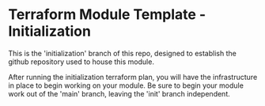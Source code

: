 # Terraform Module Template - Initialization

This is the 'initialization' branch of this repo, designed to establish the github repository
used to house this module.

After running the initialization terraform plan, you will have the infrastructure in place to begin working
on your module.  Be sure to begin your module work out of the 'main' branch, leaving the 'init' branch independent.

